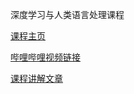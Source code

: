 深度学习与人类语言处理课程

[课程主页](http://speech.ee.ntu.edu.tw/~tlkagk/courses_DLHLP20.html)

[哔哩哔哩视频链接](https://www.bilibili.com/video/BV1RE411g7rQ)

[课程讲解文章](https://blog.csdn.net/qq_44574333/article/details/108483870)

